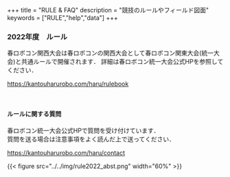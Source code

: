 +++
title = "RULE & FAQ"
description = "競技のルールやフィールド図面"
keywords = ["RULE","help","data"]
+++

### 2022年度　ルール
<!-- 関東春ロボコンのHPにて春ロボコン2022のルールが発表されていますので,  
そちらを参照して下さい．  
[春ロボコン2022ルール](https://kantouharurobo.com/haru/rulebook) -->


<!-- ### 2021年度ルール
各チーム1台のロボットが、「弁当箱」と「レジャーシート」を回収し、「花見ゾーン」で「乾杯」の達成を目指します。
<br> -->
春ロボコン関西大会は春ロボコンの関西大会として春ロボコン関東大会(統一大会)と共通ルールで開催されます．
詳細は春ロボコン統一大会公式HPを参照してください．

https://kantouharurobo.com/haru/rulebook

<br>

#### ルールに関する質問
春ロボコン統一大会公式HPで質問を受け付けています．  
質問を送る場合は注意事項をよく読んだ上で送ってください．

https://kantouharurobo.com/haru/contact


{{< figure src="../../img/rule2022_abst.png" width="60%" >}}


